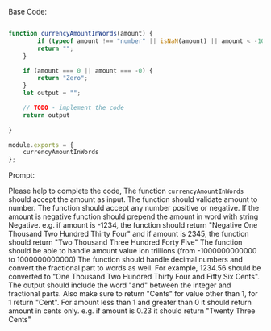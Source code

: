 Base Code:
```javascript

function currencyAmountInWords(amount) {
        if (typeof amount !== "number" || isNaN(amount) || amount < -1000000000000 || amount > 1000000000000) {
        return "";
    }

    if (amount === 0 || amount === -0) {
        return "Zero";
    }
    let output = "";

    // TODO - implement the code
    return output
   
}

module.exports = {
    currencyAmountInWords
};
```

Prompt:

Please help to complete the code, 
The function `currencyAmountInWords` should accept the amount as input.
The function should validate amount to number. The function should accept any number positive or negative.
If the amount is negative function should prepend the amount in word with string Negative.
e.g. if amount is -1234, the function should return "Negative One Thousand Two Hundred Thirty Four" and 
if amount is 2345, the function should return "Two Thousand Three Hundred Forty Five"
The function should be able to handle amount value ion trillions (from -1000000000000 to 1000000000000)
The function should handle decimal numbers and convert the fractional part to words as well. For example, 1234.56 should be converted to "One Thousand Two Hundred Thirty Four and Fifty Six Cents".
The output should include the word "and" between the integer and fractional parts. Also make sure to return "Cents" for value other than 1, for 1 return "Cent".
For amount less than 1 and greater than 0 it should return amount in cents only. e.g. if amount is 0.23 it should return "Twenty Three Cents"